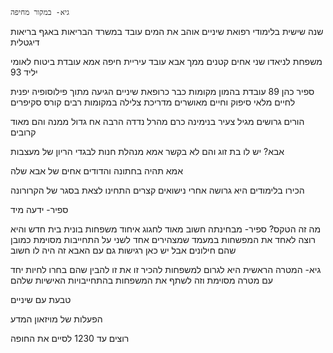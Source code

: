 	גיא- במקור מחיפה
שנה שישית בלימודי רפואת שיניים
אוהב את המים
עובד במשרד הבריאות באגף בריאות דיגטלית

משפחת לניאדו
שני אחים קטנים ממך
אבא עובד עיריית חיפה
אמא עובדת ביטוח לאומי
יליד 93


ספיר כהן
89
עובדת בהמון מקומות כבר כרופאת שיניים
הגיעה מתוך פילוסופיה יפנית לחיים מלאי סיפוק וחיים מאושרים
מדריכת צלילה במקומות רבים
קורס סקיפרים


הורים גרושים מגיל צעיר
בנימינה כרם מהרל נדדה הרבה
אח גדול ממנה והם מאוד קרובים

אבא? יש לו בת זוג והם לא בקשר
אמא מנהלת חנות לבגדי הריון של מעצבות

אמא תהיה בחתונה והדודים אחים של אבא שלה


הכירו בלימודים
היא גרושה אחרי נישואים קצרים
התחינו לצאת בסגר של הקרורונה

ספיר- ידעה מיד



מה זה הטקס?
ספיר- מבחינתה חשוב מאוד לחגוג איחוד משפחות
בונית בית חדש והיא רוצה לאחד את המפשחות במעמד שמצהירים אחד לשני על התחייבות מסוימת
כמובן שהם חילונים אבל יש כאן רגישות גם עם האבא
זה היה לו חשוב

גיא- המטרה הראשית היא לגרום למשפחות להכיר זו את זו
להבין שהם בחרו לחיות יחד עם מטרה מסוימת
וזה לשתף את המשפחות בהתחייבויות האישיות שלהם

טבעת עם שיניים

הפעלות של מויזאון המדע

רוצים עד 1230 לסיים את החופה


